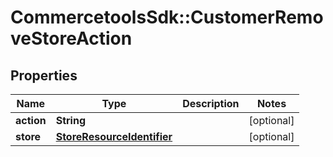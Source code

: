 # CommercetoolsSdk::CustomerRemoveStoreAction

## Properties
Name | Type | Description | Notes
------------ | ------------- | ------------- | -------------
**action** | **String** |  | [optional] 
**store** | [**StoreResourceIdentifier**](StoreResourceIdentifier.md) |  | [optional] 

